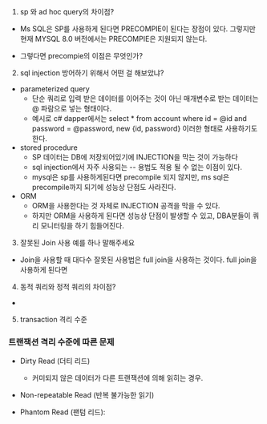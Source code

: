 

1. sp 와 ad hoc query의 차이점?
- Ms SQL은 SP를 사용하게 된다면 PRECOMPIE이 된다는 장점이 있다.
그렇지만 현재 MYSQL 8.0 버전에서는 PRECOMPIE은 지원되지 않는다.

- 그렇다면 precompie의 이점은 무엇인가?

2. sql injection 방어하기 위해서 어떤 걸 해보았냐?

- parameterized query
    - 단순 쿼리로 입력 받은 데이터를 이어주는 것이 아닌 매개변수로 받는 데이터는 @ 파람으로 넣는 형태이다.
    - 예시로 c# dapper에서는 select * from account where id = @id and password = @password, new {id, password} 이러한 형태로 사용하기도 한다.
- stored procedure
    - SP 데이터는 DB에 저장되어있기에 INJECTION을 막는 것이 가능하다
    - sql injection에서 자주 사용되는 -- 용법도 적용 될 수 없는 이점이 있다.
    - mysql은 sp를 사용하게된다면 precompile 되지 않지만, ms sql은 precompile까지 되기에 성능상 단점도 사라진다.
- ORM
    - ORM을 사용한다는 것 자체로 INJECTION 공격을 막을 수 있다. 
    - 하지만 ORM을 사용하게 된다면 성능상 단점이 발생할 수 있고, DBA분들이 쿼리 모니터링을 하기 힘들어진다.


3. 잘못된 Join 사용 예를 하나 말해주세요

- Join을 사용할 때 대다수 잘못된 사용법은 full join을 사용하는 것이다. full join을 사용하게 된다면 

4. 동적 쿼리와 정적 쿼리의 차이점?
- 

5. transaction 격리 수준


### 트랜잭션 격리 수준에 따른 문제

- Dirty Read (더티 리드)
  - 커미되지 않은 데이터가 다른 트랜잭션에 의해 읽히는 경우.

- Non-repeatable Read (반복 불가능한 읽기)


- Phantom Read (팬텀 리드): 